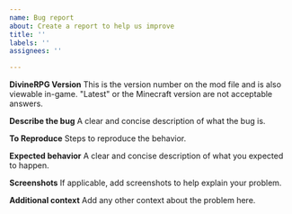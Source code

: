 ```yaml
---
name: Bug report
about: Create a report to help us improve
title: ''
labels: ''
assignees: ''

---
```


**DivineRPG Version**
This is the version number on the mod file and is also viewable in-game. "Latest" or the Minecraft version are not acceptable answers.

**Describe the bug**
A clear and concise description of what the bug is.

**To Reproduce**
Steps to reproduce the behavior.

**Expected behavior**
A clear and concise description of what you expected to happen.

**Screenshots**
If applicable, add screenshots to help explain your problem.

**Additional context**
Add any other context about the problem here.
